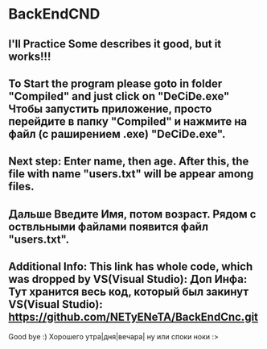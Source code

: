 # BackEndCND
I'll Practice
Some describes it good, but it works!!!
----------------------------------------------------------------
To Start the program please goto in folder "Compiled" and just click on "DeCiDe.exe"
Чтобы запустить приложение, просто перейдите в папку "Compiled" и нажмите на файл (с раширением .exe) "DeCiDe.exe".
----------------------------------------------------------------
Next step: Enter name, then age.
After this, the file with name "users.txt" will be appear among files.
----------------------------------------------------------------
Дальше Введите Имя, потом возраст.
Рядом с оствльными файлами появится файл "users.txt".
----------------------------------------------------------------
Additional Info:
This link has whole code, which was dropped by VS(Visual Studio):
Доп Инфа:
Тут хранится весь код, который был закинут VS(Visual Studio): https://github.com/NETyENeTA/BackEndCnc.git
---------------------------------------------------------------
Good bye :)
Хорошего утра|дня|вечара| ну или споки ноки :>

